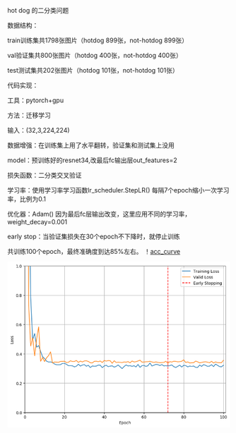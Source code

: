 hot dog 的二分类问题


数据结构：

  train训练集共1798张图片（hotdog 899张，not-hotdog 899张）
  
  val验证集共800张图片（hotdog 400张，not-hotdog 400张）
  
  test测试集共202张图片（hotdog 101张，not-hotdog 101张）

代码实现：

  工具：pytorch+gpu
  
  方法：迁移学习
  
  输入：(32,3,224,224)
  
  数据增强：在训练集上用了水平翻转，验证集和测试集上没用
  
  model：预训练好的resnet34,改最后fc输出层out_features=2
  
  损失函数：二分类交叉验证
  
  学习率：使用学习率学习函数lr_scheduler.StepLR() 每隔7个epoch缩小一次学习率，比例为0.1
  
  优化器：Adam() 因为最后fc层输出改变，这里应用不同的学习率，weight_decay=0.001
  
  early stop：当验证集损失在30个epoch不下降时，就停止训练
 
共训练100个epoch，最终准确度到达85%左右。
！[acc_curve](https://github.com/gaoyelu1996/Deeplearning/blob/master/%E5%88%86%E7%B1%BB/hotdog/result_imgs/acc_curve.png)

![loss_curve](https://github.com/gaoyelu1996/Deeplearning/blob/master/%E5%88%86%E7%B1%BB/hotdog/result_imgs/loss_curve.png)



  
